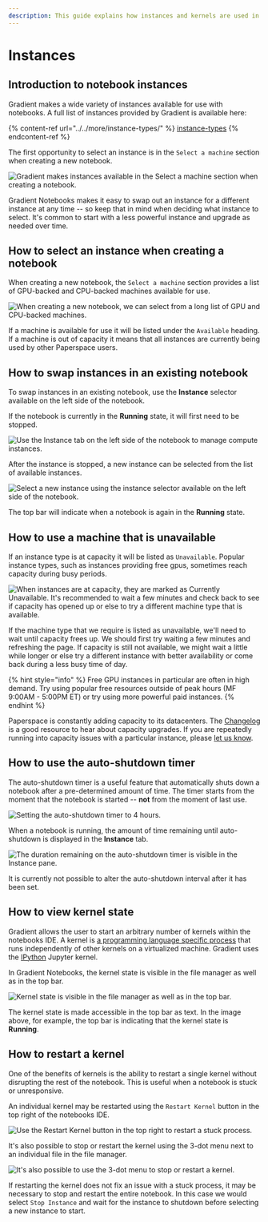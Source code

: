 ```yaml
---
description: This guide explains how instances and kernels are used in Gradient Notebooks
---
```


# Instances

## Introduction to notebook instances

Gradient makes a wide variety of instances available for use with notebooks. A full list of instances provided by Gradient is available here:

{% content-ref url="../../more/instance-types/" %}
[instance-types](../../more/instance-types/)
{% endcontent-ref %}

The first opportunity to select an instance is in the `Select a machine` section when creating a new notebook.

![Gradient makes instances available in the Select a machine section when creating a notebook.](<../../.gitbook/assets/create a notebook instance type.gif>)

Gradient Notebooks makes it easy to swap out an instance for a different instance at any time -- so keep that in mind when deciding what instance to select. It's common to start with a less powerful instance and upgrade as needed over time.

## How to select an instance when creating a notebook

When creating a new notebook, the `Select a machine` section provides a list of GPU-backed and CPU-backed machines available for use.

![When creating a new notebook, we can select from a long list of GPU and CPU-backed machines.](<../../.gitbook/assets/gpu and cpu machines.gif>)

If a machine is available for use it will be listed under the `Available` heading. If a machine is out of capacity it means that all instances are currently being used by other Paperspace users.

## How to swap instances in an existing notebook

To swap instances in an existing notebook, use the **Instance** selector available on the left side of the notebook.&#x20;

If the notebook is currently in the **Running** state, it will first need to be stopped.

![Use the Instance tab on the left side of the notebook to manage compute instances.](<../../.gitbook/assets/stop instance.gif>)

After the instance is stopped, a new instance can be selected from the list of available instances.

![Select a new instance using the instance selector available on the left side of the notebook.](<../../.gitbook/assets/instances available in notebook.gif>)

The top bar will indicate when a notebook is again in the **Running** state.

## How to use a machine that is unavailable

If an instance type is at capacity it will be listed as `Unavailable`. Popular instance types, such as instances providing free gpus, sometimes reach capacity during busy periods.&#x20;

![When instances are at capacity, they are marked as Currently Unavailable. It's recommended to wait a few minutes and check back to see if capacity has opened up or else to try a different machine type that is available.](<../../.gitbook/assets/unavailable instances.png>)

If the machine type that we require is listed as unavailable, we'll need to wait until capacity frees up. We should first try waiting a few minutes and refreshing the page. If capacity is still not available, we might wait a little while longer or else try a different instance with better availability or come back during a less busy time of day.

{% hint style="info" %}
Free GPU instances in particular are often in high demand. Try using popular free resources outside of peak hours (MF 9:00AM - 5:00PM ET) or try using more powerful paid instances.
{% endhint %}

Paperspace is constantly adding capacity to its datacenters. The [Changelog](https://updates.paperspace.com) is a good resource to hear about capacity upgrades. If you are repeatedly running into capacity issues with a particular instance, please [let us know](https://support.paperspace.com/hc/en-us/requests/new).&#x20;

## How to use the auto-shutdown timer

The auto-shutdown timer is a useful feature that automatically shuts down a notebook after a pre-determined amount of time. The timer starts from the moment that the notebook is started -- **not** from the moment of last use.

![Setting the auto-shutdown timer to 4 hours.](<../../.gitbook/assets/autoshutdown timer.gif>)

When a notebook is running, the amount of time remaining until auto-shutdown is displayed in the **Instance** tab.

![The duration remaining on the auto-shutdown timer is visible in the Instance pane.](../../.gitbook/assets/auto-shutdown-example.png)

It is currently not possible to alter the auto-shutdown interval after it has been set.

## How to view kernel state

Gradient allows the user to start an arbitrary number of kernels within the notebooks IDE. A kernel is [a programming language specific process](https://docs.jupyter.org/en/latest/projects/kernels.html) that runs independently of other kernels on a virtualized machine. Gradient uses the [IPython](https://ipython.readthedocs.io/en/stable/index.html#ipython-documentation) Jupyter kernel.&#x20;

In Gradient Notebooks, the kernel state is visible in the file manager as well as in the top bar.

![Kernel state is visible in the file manager as well as in the top bar.](../../.gitbook/assets/kernels.png)

The kernel state is made accessible in the top bar as text. In the image above, for example, the top bar is indicating that the kernel state is **Running**.

## How to restart a kernel

One of the benefits of kernels is the ability to restart a single kernel without disrupting the rest of the notebook. This is useful when a notebook is stuck or unresponsive.&#x20;

An individual kernel may be restarted using the `Restart Kernel` button in the top right of the notebooks IDE.&#x20;

![Use the Restart Kernel button in the top right to restart a stuck process.](<../../.gitbook/assets/restart kernel.gif>)

It's also possible to stop or restart the kernel using the 3-dot menu next to an individual file in the file manager.

![It's also possible to use the 3-dot menu to stop or restart a kernel.](../../.gitbook/assets/restart-stop-kernel-file-manager.png)

If restarting the kernel does not fix an issue with a stuck process, it may be necessary to stop and restart the entire notebook. In this case we would select `Stop Instance` and wait for the instance to shutdown before selecting a new instance to start.
